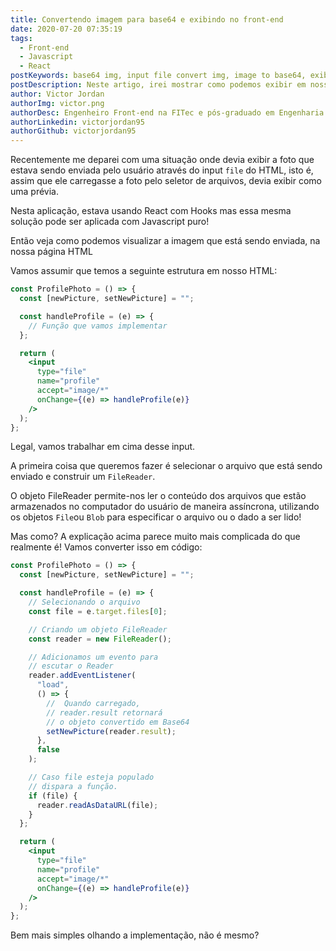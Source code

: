 ```yaml
---
title: Convertendo imagem para base64 e exibindo no front-end
date: 2020-07-20 07:35:19
tags:
  - Front-end
  - Javascript
  - React
postKeywords: base64 img, input file convert img, image to base64, exibir imagem input file, exibir imagem carregada, javascript imagem, base64 javascript
postDescription: Neste artigo, irei mostrar como podemos exibir em nosso front-end a imagem que está sendo enviada pelo usuário através do input="file", convertendo o arquivo em base64 para exibição em tempo real!
author: Victor Jordan
authorImg: victor.png
authorDesc: Engenheiro Front-end na FITec e pós-graduado em Engenharia de Software pela PUC-MG e formado em Banco de Dados pela Fatec, apaixonado por usabilidade, performance e UX!
authorLinkedin: victorjordan95
authorGithub: victorjordan95
---
```


Recentemente me deparei com uma situação onde devia exibir a foto que estava sendo enviada pelo usuário através do input `file` do HTML, isto é, assim que ele carregasse a foto pelo seletor de arquivos, devia exibir como uma prévia.

Nesta aplicação, estava usando React com Hooks mas essa mesma solução pode ser aplicada com Javascript puro!

Então veja como podemos visualizar a imagem que está sendo enviada, na nossa página HTML

<!-- more -->

Vamos assumir que temos a seguinte estrutura em nosso HTML:

```jsx
const ProfilePhoto = () => {
  const [newPicture, setNewPicture] = "";

  const handleProfile = (e) => {
    // Função que vamos implementar
  };

  return (
    <input
      type="file"
      name="profile"
      accept="image/*"
      onChange={(e) => handleProfile(e)}
    />
  );
};
```

Legal, vamos trabalhar em cima desse input.

A primeira coisa que queremos fazer é selecionar o arquivo que está sendo enviado e construir um `FileReader`.

O objeto FileReader permite-nos ler o conteúdo dos arquivos que estão armazenados no computador do usuário de maneira assíncrona, utilizando os objetos `File`ou `Blob` para especificar o arquivo ou o dado a ser lido!

Mas como? A explicação acima parece muito mais complicada do que realmente é!
Vamos converter isso em código:

```jsx
const ProfilePhoto = () => {
  const [newPicture, setNewPicture] = "";

  const handleProfile = (e) => {
    // Selecionando o arquivo
    const file = e.target.files[0];

    // Criando um objeto FileReader
    const reader = new FileReader();

    // Adicionamos um evento para
    // escutar o Reader
    reader.addEventListener(
      "load",
      () => {
        //  Quando carregado,
        // reader.result retornará
        // o objeto convertido em Base64
        setNewPicture(reader.result);
      },
      false
    );

    // Caso file esteja populado
    // dispara a função.
    if (file) {
      reader.readAsDataURL(file);
    }
  };

  return (
    <input
      type="file"
      name="profile"
      accept="image/*"
      onChange={(e) => handleProfile(e)}
    />
  );
};
```

Bem mais simples olhando a implementação, não é mesmo?
